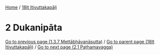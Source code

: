 
[Home](/) / [18It Itivuttakapāḷi](../18It.md)

# 2 Dukanipāta


[Go to previous page (1.3.7 Mettābhāvanāsutta)](1/1.3/1.3.7.md) / [Go to parent page (18It Itivuttakapāḷi)](0.md) / [Go to next page (2.1 Paṭhamavagga)](2/2.1.md)


